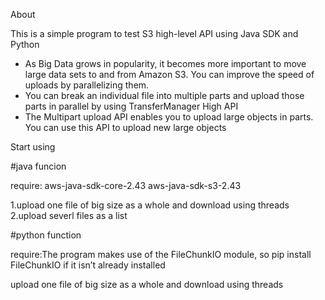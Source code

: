 About

This is a simple program to test S3 high-level API using Java SDK and Python

 *  As Big Data grows in popularity, it becomes more important to move large data sets to and from Amazon S3. You can improve the speed of uploads by parallelizing them. 
 *  You can break an individual file into multiple parts and upload those parts in parallel  by using TransferManager High API
 *  The Multipart upload API enables you to upload large objects in parts. You can use this API to upload new large objects


Start using

#java funcion

require: aws-java-sdk-core-2.43 aws-java-sdk-s3-2.43

1.upload one file of big size as a whole and download using threads
2.upload severl files as a list 

#python function

require:The program  makes use of the FileChunkIO module, so pip install FileChunkIO if it isn’t already installed

upload one file of big size as a whole and download using threads



